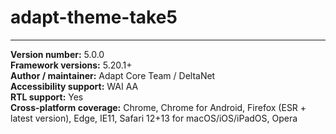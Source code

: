 # adapt-theme-take5

----------------------------
**Version number:**  5.0.0   
**Framework versions:**  5.20.1+  
**Author / maintainer:** Adapt Core Team / DeltaNet  
**Accessibility support:** WAI AA  
**RTL support:** Yes  
**Cross-platform coverage:** Chrome, Chrome for Android, Firefox (ESR + latest version), Edge, IE11, Safari 12+13 for macOS/iOS/iPadOS, Opera  
